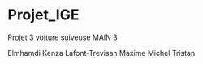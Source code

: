 # Projet_IGE 

Projet 3 voiture suiveuse MAIN 3

Elmhamdi Kenza
Lafont-Trevisan Maxime
Michel Tristan
